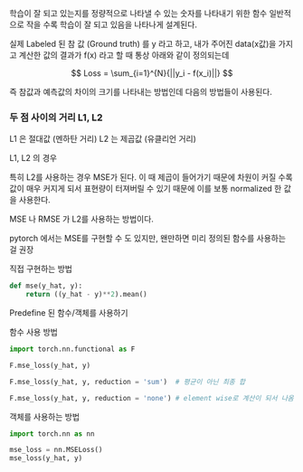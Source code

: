 

학습이 잘 되고 있는지를 정량적으로 나타낼 수 있는 숫자를 나타내기 위한 함수
일반적으로 작을 수록 학습이 잘 되고 있음을 나타나게 설계된다.

실제 Labeled 된 참 값 (Ground truth) 를 y 라고 하고, 내가 주어진 data(x값)을 가지고 계산한 값의 결과가 f(x) 라고 할 때 통상 아래와 같이 정의되는데

$$ Loss = \sum_{i=1}^{N}{||y_i - f(x_i)||} $$

즉 참값과 예측값의 차이의 크기를 나타내는 방법인데  다음의 방법들이 사용된다.


### 두 점 사이의 거리  L1, L2 

L1 은 절대값 (멘하탄 거리)
L2 는 제곱값 (유클리언 거리)

L1, L2 의 경우 

특히 L2를 사용하는 경우 MSE가 된다. 이 때 제곱이 들어가기 때문에 차원이 커질 수록 값이 매우 커지게 되서 표현량이 터져버릴 수 있기 때문에 이를 보통 normalized 한 값을 사용한다.

MSE 나 RMSE 가 L2를 사용하는 방법이다. 





pytorch 에서는 MSE를 구현할 수 도 있지만, 왠만하면 미리 정의된 함수를 사용하는 걸 권장

직접 구현하는 방법

```python
def mse(y_hat, y):
	return ((y_hat - y)**2).mean()
```


Predefine 된 함수/객체를 사용하기

함수 사용 방법

```python
import torch.nn.functional as F

F.mse_loss(y_hat, y) 

F.mse_loss(y_hat, y, reduction = 'sum')  # 평균이 아닌 최종 합

F.mse_loss(y_hat, y, reduction = 'none') # element wise로 계산이 되서 나옴.

```

객체를 사용하는 방법

```python
import torch.nn as nn

mse_loss = nn.MSELoss()
mse_loss(y_hat, y)

```


